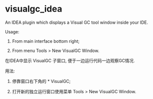 # visualgc_idea
 An IDEA plugin which displays a Visual GC tool window inside your IDE.
 
Usage: 

1) From main interface bottom right;

2) From menu Tools > New VisualGC Window.

在IDEA中显示 VisualGC 子窗口, 便于一边运行代码一边观察GC情况.

用法:

1) 停靠窗口右下角的 * VisualGC;

2) 打开新的独立运行窗口使用菜单 Tools > New VisualGC Window.
